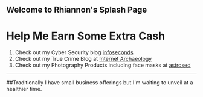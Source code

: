 ## Welcome to Rhiannon's Splash Page

# Help Me Earn Some Extra Cash

1.  Check out my Cyber Security blog [infoseconds](https://medium.com/infoseconds)
2.  Check out my True Crime Blog at [Internet Archaeology](https://medium.com/infoseconds)
3.  Check out my Photography Products including face masks at [astrosed](https://www.redbubble.com/people/AstROSEd/shop?asc=u)

<hr>
##Traditionally I have small business offerings but I'm waiting to unveil at a healthier time.
